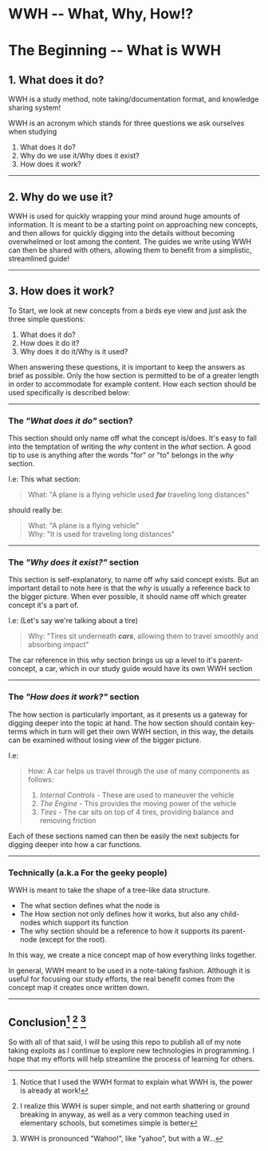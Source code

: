 # WWH -- What, Why, How!?

# The Beginning -- What is WWH

## 1. What does it do?
WWH is a study method, note taking/documentation format, and knowledge sharing system!

WWH is an acronym which stands for three questions we ask ourselves when studying
1. What does it do?
2. Why do we use it/Why does it exist?
3. How does it work?

---
## 2. Why do we use it?
WWH is used for quickly wrapping your mind around huge amounts of information. It is meant to be a starting point on approaching new concepts, and then allows for quickly digging into the details without becoming overwhelmed or lost among the content. The guides we write using WWH can then be shared with others, allowing them to benefit from a simplistic, streamlined guide!

---
## 3. How does it work?
To Start, we look at new concepts from a birds eye view and just ask the three simple questions:

1. What does it do?
2. How does it do it?
3. Why does it do it/Why is it used?

When answering these questions, it is important to keep the answers as brief as possible. Only the how section is permitted to be of a greater length in order to accommodate for example content. How each section should be used specifically is described below:

---
### The *"What does it do"* section?
This section should only name off what the concept is/does. It's easy to fall into the temptation of writing the *why* content in the *what* section. A good tip to use is anything after the words "for" or "to" belongs in the *why* section. 

I.e: This what section: 
> What: "A plane is a flying vehicle used **_for_** traveling long distances"  

should really be:
> What: "A plane is a flying vehicle"  
Why: "It is used for traveling long distances"

---
### The *"Why does it exist?"* section
This section is self-explanatory, to name off why said concept exists. But an important detail to note here is that the *why* is usually a reference back to the bigger picture. When ever possible, it should name off which greater concept it's a part of.

I.e: (Let's say we're talking about a tire)
> Why: "Tires sit underneath **_cars_**, allowing them to travel smoothly and absorbing impact"

The car reference in this *why* section brings us up a level to it's parent-concept, a car, which in our study guide would have its own WWH section

---
### The *"How does it work?"* section
The how section is particularly important, as it presents us a gateway for digging deeper into the topic at hand. The how section should contain key-terms which in turn will get their own WWH section, in this way, the details can be examined without losing view of the bigger picture.

I.e: 
> How: A car helps us travel through the use of many components as follows:
> 1. *Internal Controls* - These are used to maneuver the vehicle
> 2. *The Engine* -  This provides the moving power of the vehicle
> 3. *Tires* - The car sits on top of 4 tires, providing balance and removing friction

Each of these sections named can then be easily the next subjects for digging deeper into how a car functions.

---

### Technically (a.k.a For the geeky people)
WWH is meant to take the shape of a tree-like data structure. 
- The what section defines what the node is
- The How section not only defines how it works, but also any child-nodes which support its function
- The why section should be a reference to how it supports its parent-node (except for the root).

In this way, we create a nice concept map of how everything links together.

In general, WWH meant to be used in a note-taking fashion. Although it is useful for focusing our study efforts, the real benefit comes from the concept map it creates once written down.

---
## Conclusion[^1] [^2] [^3]
So with all of that said, I will be using this repo to publish all of my note taking exploits as I continue to explore new technologies in programming. I hope that my efforts will help streamline the process of learning for others.

[^1]: Notice that I used the WWH format to explain what WWH is, the power is already at work!

[^2]: I realize this WWH is super simple, and not earth shattering or ground breaking in anyway, as well as a very common teaching used in elementary schools, but sometimes simple is better

[^3]: WWH is pronounced "Wahoo!", like "yahoo", but with a W...